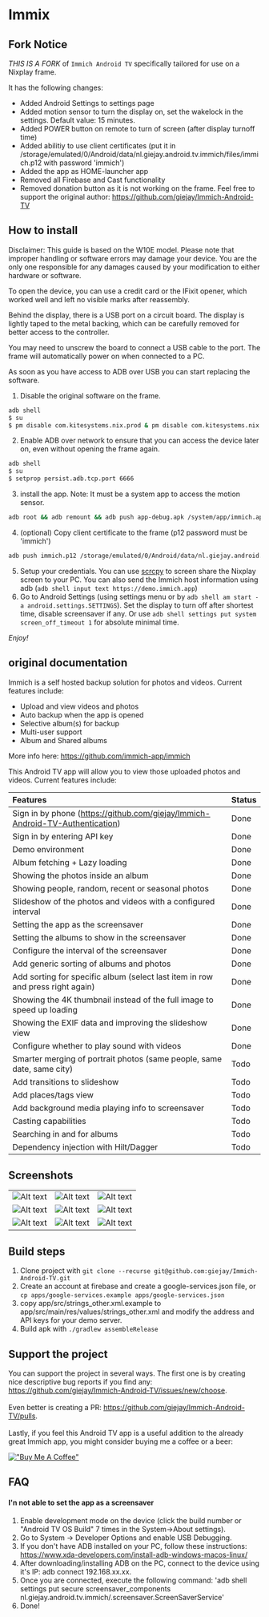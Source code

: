 # Immix

## Fork Notice
_THIS IS A FORK_ of `Immich Android TV` specifically tailored for use on a Nixplay frame.

It has the following changes:
- Added Android Settings to settings page
- Added motion sensor to turn the display on, set the wakelock in the settings. Default value: 15 minutes.
- Added POWER button on remote to turn of screen (after display turnoff time)
- Added abilitiy to use client certificates (put it in /storage/emulated/0/Android/data/nl.giejay.android.tv.immich/files/immich.p12 with password 'immich')
- Added the app as HOME-launcher app
- Removed all Firebase and Cast functionality
- Removed donation button as it is not working on the frame. Feel free to support the original author: https://github.com/giejay/Immich-Android-TV

## How to install

Disclaimer: This guide is based on the W10E model. Please note that improper handling or software errors may damage your device. You are the only one responsible for any damages caused by your modification to either hardware or software.

To open the device, you can use a credit card or the IFixit opener, which worked well and left no visible marks after reassembly.

Behind the display, there is a USB port on a circuit board. The display is lightly taped to the metal backing, which can be carefully removed for better access to the controller.

You may need to unscrew the board to connect a USB cable to the port. The frame will automatically power on when connected to a PC.

As soon as you have access to ADB over USB you can start replacing the software.

1. Disable the original software on the frame.
```bash
adb shell
$ su
$ pm disable com.kitesystems.nix.prod & pm disable com.kitesystems.nix.frame
```
2. Enable ADB over network to ensure that you can access the device later on, even without opening the frame again.
```bash
adb shell
$ su
$ setprop persist.adb.tcp.port 6666
```
3. install the app. Note: It must be a system app to access the motion sensor.
```bash
adb root && adb remount && adb push app-debug.apk /system/app/immich.apk && adb reboot
```
4. (optional) Copy client certificate to the frame (p12 password must be 'immich')
```bash
adb push immich.p12 /storage/emulated/0/Android/data/nl.giejay.android.tv.immich/files/immich.p12
```
5. Setup your credentials. You can use [scrcpy](https://github.com/Genymobile/scrcpy) to screen share the Nixplay screen to your PC. You can also send the Immich host information using adb (`adb shell input text https://demo.immich.app`)
6. Go to Android Settings (using settings menu or by `adb shell am start -a android.settings.SETTINGS`). Set the display to turn off after shortest time, disable screensaver if any.
   Or use `adb shell settings put system screen_off_timeout 1` for absolute minimal time.

*Enjoy!*


## original documentation

Immich is a self hosted backup solution for photos and videos. Current features include:

- Upload and view videos and photos
- Auto backup when the app is opened
- Selective album(s) for backup
- Multi-user support
- Album and Shared albums

More info here: https://github.com/immich-app/immich

This Android TV app will allow you to view those uploaded photos and videos. Current features
include:

| Features                                                                       | Status |
|:-------------------------------------------------------------------------------|--------|
| Sign in by phone (https://github.com/giejay/Immich-Android-TV-Authentication)  | Done   |
| Sign in by entering API key                                                    | Done   |
| Demo environment                                                               | Done   |
| Album fetching + Lazy loading                                                  | Done   |
| Showing the photos inside an album                                             | Done   |
| Showing people, random, recent or seasonal photos                              | Done   |
| Slideshow of the photos and videos with a configured interval                  | Done   |
| Setting the app as the screensaver                                             | Done   |
| Setting the albums to show in the screensaver                                  | Done   |
| Configure the interval of the screensaver                                      | Done   |
| Add generic sorting of albums and photos                                       | Done   |
| Add sorting for specific album (select last item in row and press right again) | Done   |
| Showing the 4K thumbnail instead of the full image to speed up loading         | Done   |
| Showing the EXIF data and improving the slideshow view                         | Done   |
| Configure whether to play sound with videos                                    | Done   |
| Smarter merging of portrait photos (same people, same date, same city)         | Todo   |
| Add transitions to slideshow                                                   | Todo   |
| Add places/tags view                                                           | Todo   |
| Add background media playing info to screensaver                               | Todo   |
| Casting capabilities                                                           | Todo   |
| Searching in and for albums                                                    | Todo   |
| Dependency injection with Hilt/Dagger                                          | Todo   |

## Screenshots

|                                                                                    |                                                                      |                                                                                    |
|:----------------------------------------------------------------------------------:|:--------------------------------------------------------------------:|:----------------------------------------------------------------------------------:|
|        ![Alt text](/screenshots/homescreen-1.png?raw=true "Album overview")        |      ![Alt text](/screenshots/photos.png?raw=true "All photos")      |      ![Alt text](/screenshots/sorting-options.png?raw=true "Sorting options")      |
|         ![Alt text](/screenshots/home-edit.png?raw=true "Edit homescreen")         | ![Alt text](/screenshots/settings-view.png?raw=true "View settings") | ![Alt text](/screenshots/settings-screensaver.png?raw=true "Screensaver settings") |
| ![Alt text](/screenshots/screensaver-portrait.png?raw=true "Screensaver portrait") |        ![Alt text](/screenshots/people.png?raw=true "People")        |             ![Alt text](/screenshots/seasonl.png?raw=true "Seasonal")              |

## Build steps

1. Clone project with `git clone --recurse git@github.com:giejay/Immich-Android-TV.git`
2. Create an account at firebase and create a google-services.json file, or
   `cp apps/google-services.example apps/google-services.json`
3. copy app/src/strings_other.xml.example to app/src/main/res/values/strings_other.xml and modify
   the address and API keys for your demo server.
4. Build apk with `./gradlew assembleRelease`

## Support the project

You can support the project in several ways. The first one is by creating nice descriptive bug
reports if you find any: https://github.com/giejay/Immich-Android-TV/issues/new/choose.
<br><br>Even better is creating a PR: https://github.com/giejay/Immich-Android-TV/pulls.
<br><br>
Lastly, if you feel this Android TV app is a useful addition to the already great Immich app, you
might consider buying me a coffee or a beer:

[!["Buy Me A Coffee"](https://www.buymeacoffee.com/assets/img/custom_images/orange_img.png)](https://www.buymeacoffee.com/giejay)

## FAQ

#### I'n not able to set the app as a screensaver

1. Enable development mode on the device (click the build number or "Android TV OS Build" 7 times in
   the System->About settings).
2. Go to System -> Developer Options and enable USB Debugging.
3. If you don't have ADB installed on your PC, follow these
   instructions: https://www.xda-developers.com/install-adb-windows-macos-linux/
4. After downloading/installing ADB on the PC, connect to the device using it's IP: adb connect
   192.168.xx.xx.
5. Once you are connected, execute the following command: 'adb shell settings put secure
   screensaver_components nl.giejay.android.tv.immich/.screensaver.ScreenSaverService'
6. Done!

